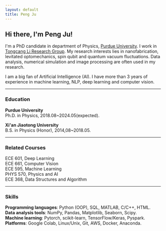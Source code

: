 ```yaml
---
layout: default
title: Peng Ju
---
```

## Hi there, I'm Peng Ju!

I'm a PhD candidate in department of Physics, [Purdue University](https://www.purdue.edu/). I work in [Tongcang Li Research Group](https://sites.google.com/site/litongcang). My research interests lies in nanofabrication, levitated optomechanics, spin qubit and quantum vacuum fluctuations. Data analysis, numerical simulation and image processing are often used in my research.

I am a big fan of Artificial Intelligence (AI). I have more than 3 years of experience in machine learning, NLP, deep learning and computer vision.

---
### Education
**Purdue University**           
Ph.D. in Physics, 2018.08~2024.05(expected).          

**Xi'an Jiaotong University**   
B.S. in Physics (Honor), 2014,08~2018.05.  

---
### Related Courses
ECE 601, Deep Learning   
ECE 661, Computer Vision  
ECE 595, Machine Learning    
PHYS 570, Physics and AI  
ECE 368, Data Structures and Algorithm

---
### Skills
**Programming languages**: Python (OOP), SQL, MATLAB, C/C++, HTML.   
**Data analysis tools**: NumPy, Pandas, Matplotlib, Seaborn, Scipy.  
**Machine learning**: Pytorch, scikit-learn, TensorFlow/Keras, Pyspark.    
**Platforms**: Google Colab, Linux/Unix, Git, AWS, Docker, Anaconda.  




